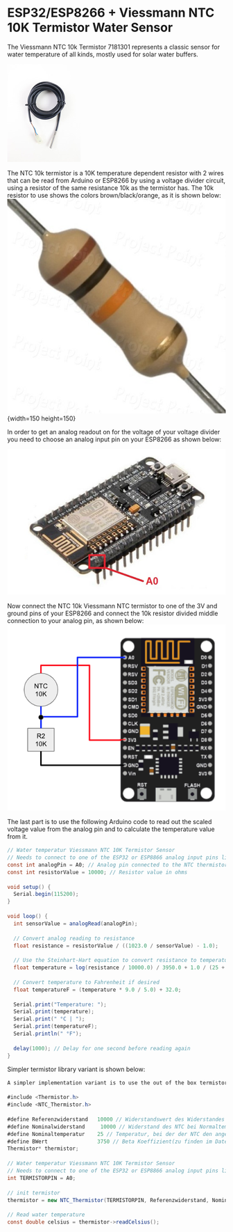 # ESP32/ESP8266 + Viessmann NTC 10K Termistor Water Sensor

The Viessmann NTC 10k Termistor 7181301 represents a classic sensor for water temperature of all kinds, mostly used for solar water buffers.

![NTC 10k Viessmann termistor](ntc_10k_viessmann_termistor.jpeg)

The NTC 10k termistor is a 10K temperature dependent resistor with 2 wires that can be read from Arduino or ESP8266 by using a voltage divider circuit, 
using a resistor of the same resistance 10k as the termistor has.
The 10k resistor to use shows the colors brown/black/orange, as it is shown below:
![10k resistor color codes](10k_resistor_colors.png){width=150 height=150}

In order to get an analog readout on for the voltage of your voltage divider you need to choose an analog input pin on your ESP8266 as shown below:

![esp8266 analog pin](esp8266_analog_pin.png)

Now connect the NTC 10k Viessmann NTC termistor to one of the 3V and ground pins of your ESP8266 and connect the 10k resistor divided middle connection to your analog pin, as shown below:
![esp8266 NTC 10k termistor circuit](NTC_10k_esp_circuit.png)

The last part is to use the following Arduino code to read out the scaled voltage value from the analog pin and to calculate the temperature value from it.

```java
// Water temperatur Viessmann NTC 10K Termistor Sensor 
// Needs to connect to one of the ESP32 or ESP8866 analog input pins like A0
const int analogPin = A0; // Analog pin connected to the NTC thermistor
const int resistorValue = 10000; // Resistor value in ohms

void setup() {
  Serial.begin(115200);
}

void loop() {
  int sensorValue = analogRead(analogPin);

  // Convert analog reading to resistance
  float resistance = resistorValue / ((1023.0 / sensorValue) - 1.0);

  // Use the Steinhart-Hart equation to convert resistance to temperature in Celsius
  float temperature = log(resistance / 10000.0) / 3950.0 + 1.0 / (25 + 273.15);

  // Convert temperature to Fahrenheit if desired
  float temperatureF = (temperature * 9.0 / 5.0) + 32.0;

  Serial.print("Temperature: ");
  Serial.print(temperature);
  Serial.print(" °C | ");
  Serial.print(temperatureF);
  Serial.println(" °F");

  delay(1000); // Delay for one second before reading again
}
```

Simpler termistor library variant is shown below: 

```java
A simpler implementation variant is to use the out of the box termistor.h library, as it is shown below:

#include <Thermistor.h>
#include <NTC_Thermistor.h>

#define Referenzwiderstand   10000 // Widerstandswert des Widerstandes der mit dem NTC in Reihe geschaltet wurde.
#define Nominalwiderstand     10000 // Widerstand des NTC bei Normaltemperatur
#define Nominaltemperatur    25 // Temperatur, bei der der NTC den angegebenen Widerstand hat
#define BWert                3750 // Beta Koeffizient(zu finden im Datenblatt des NTC)
Thermistor* thermistor;

// Water temperatur Viessmann NTC 10K Termistor Sensor 
// Needs to connect to one of the ESP32 or ESP8866 analog input pins like A0
int TERMISTORPIN = A0;

// init termistor
thermistor = new NTC_Thermistor(TERMISTORPIN, Referenzwiderstand, Nominalwiderstand, Nominaltemperatur, BWert);

// Read water temperature
const double celsius = thermistor->readCelsius();
```
